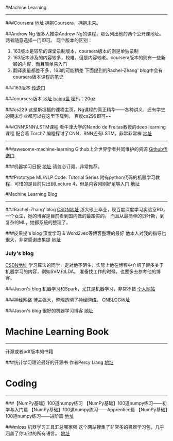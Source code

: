 #Machine Learning 

----

###Coursera
[地址](https://www.coursera.org)
拥抱Coursera，拥抱未来。

##Andrew Ng
很多人推崇Andrew Ng的课程，那么列出他的两个公开课地址。两者随意选择一门即可。
两个版本的区别：
1. 163版本是较早的课堂录制版本，coursera版本的则是单独录制
2. 163版本涉及的内容较多，较难，但是内容较老。coursera版本的则有一些新颖的内容，而且简单易入门
3. 翻译质量都差不多，163的可能稍差
下面提到的Rachel-Zhang' blog中会有coursera版本课程的笔记

###163版本
[传送门](http://v.163.com/special/opencourse/machinelearning.html)

###coursera版本
[地址](https://www.coursera.org/learn/machine-learning)
[baidu盘](http://pan.baidu.com/s/1mGSuq)
密码：20gz

###cs229
这是斯坦福的课程主页，Ng课程的真正精华——各种讲义，还有学生的期末作业都可以在这里下载到。
百度cs299即可~~

###CNN\RNN\LSTM课程
看牛津大学的Nando de Freitas教授的deep learning课程
配合着 Torch7 编程探讨了CNN，RNN还有LSTM，非常非常棒
[地址](https://www.cs.ox.ac.uk/people/nando.defreitas/machinelearning/)

----

###awesome-machine-learning
Github上全世界学者共同维护的资源
[Github传送门](https://github.com/josephmisiti/awesome-machine-learning)


###机器学习日报
[地址](http://ml.memect.com/)
请务必订阅，非常推荐。


###Prototype ML/NLP Code: Tutorial Series
附有python代码的机器学习教程，可惜的是目前只出到Lecture 4，但是内容刚刚好足够入门
[地址](http://www.thoughtly.co/blog/category/mlnlp-tutorial-series/)

#Machine Learning Blog

----

###Rachel-Zhang' blog
[CSDN地址](http://blog.csdn.net/abcjennifer?viewmode=contents)
浙大硕士毕业，现百度深度学习实验室RD，一个女生，她的博客是目前看到国内做的最踏实的。
而且从最简单的贝叶斯，到复杂的ML，她都系统的整理了。

###皮果提's blog
深度学习 & Word2vec等博客整理的最好
他本人对我的指导也很大，非常感谢皮果提
[地址](http://blog.csdn.net/itplus)

### July's blog
[CSDN地址](http://blog.csdn.net/v_july_v?viewmode=contents)
学习算法的同学一定对他不陌生，实际上他在博客中介绍了很多关于机器学习的内容，例如SVM和LDA。
准备找工作的时候，也要多去参考他的博客。

###Jason's blog
机器学习和Spark，尤其是机器学习，非常不错
[个人网站](http://jasonding1354.github.io/)

###神经网络
博主强大，整理透彻了神经网络。
[CNBLOG地址](http://www.cnblogs.com/shouhuxianjian/)

###Jason's blog
很好的机器学习博客
[地址](http://jasonding1354.github.io)


# Machine Learning Book
-----
开源或者pdf版本的书籍

###统计学习理论最好的开源书
作者Percy Liang
[地址](http://web.stanford.edu/class/cs229t/notes.pdf)


# Coding

----

###【NumPy基础】100道numpy练习
【NumPy基础】100道numpy练习——初学与入门篇
【NumPy基础】100道numpy练习——Apprentice篇
【NumPy基础】100道numpy练习——进阶篇
[地址](http://blog.csdn.net/u012162613/article/category/2746855)

###mloss
机器学习工具汇总哪家强
这个网站搜集了非常多的机器学习包，几乎涵盖了你听过的所有语言。
[地址](http://mloss.org)
